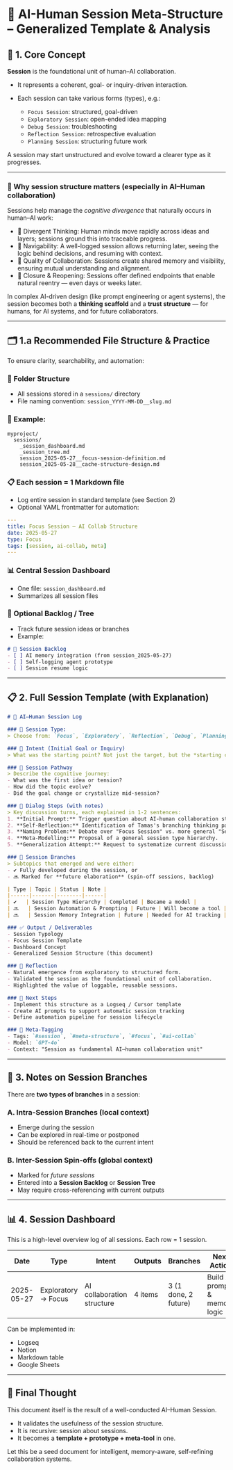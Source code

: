 # 🧠 AI-Human Session Meta-Structure – Generalized Template & Analysis

## 🔰 1. Core Concept

**Session** is the foundational unit of human–AI collaboration.

* It represents a coherent, goal- or inquiry-driven interaction.
* Each session can take various forms (types), e.g.:

  * `Focus Session`: structured, goal-driven
  * `Exploratory Session`: open-ended idea mapping
  * `Debug Session`: troubleshooting
  * `Reflection Session`: retrospective evaluation
  * `Planning Session`: structuring future work

A session may start unstructured and evolve toward a clearer type as it progresses.

---

### 🧠 Why session structure matters (especially in AI–Human collaboration)

Sessions help manage the *cognitive divergence* that naturally occurs in human–AI work:

- 🤹 Divergent Thinking: Human minds move rapidly across ideas and layers; sessions ground this into traceable progress.
- 🧭 Navigability: A well-logged session allows returning later, seeing the logic behind decisions, and resuming with context.
- 🤝 Quality of Collaboration: Sessions create shared memory and visibility, ensuring mutual understanding and alignment.
- 🔁 Closure & Reopening: Sessions offer defined endpoints that enable natural reentry — even days or weeks later.

In complex AI-driven design (like prompt engineering or agent systems), the session becomes both a **thinking scaffold** and a **trust structure** — for humans, for AI systems, and for future collaborators.


---

## 🗂️ 1.a Recommended File Structure & Practice

To ensure clarity, searchability, and automation:

### 📁 Folder Structure

* All sessions stored in a `sessions/` directory
* File naming convention: `session_YYYY-MM-DD__slug.md`

### 🧾 Example:

```
myproject/
  sessions/
    _session_dashboard.md
    _session_tree.md
    session_2025-05-27__focus-session-definition.md
    session_2025-05-28__cache-structure-design.md
```

### 📋 Each session = 1 Markdown file

* Log entire session in standard template (see Section 2)
* Optional YAML frontmatter for automation:

```yaml
---
title: Focus Session – AI Collab Structure
date: 2025-05-27
type: Focus
tags: [session, ai-collab, meta]
---
```

### 📊 Central Session Dashboard

* One file: `session_dashboard.md`
* Summarizes all session files

### 🌱 Optional Backlog / Tree

* Track future session ideas or branches
* Example:

```markdown
# 🌱 Session Backlog
- [ ] AI memory integration (from session_2025-05-27)
- [ ] Self-logging agent prototype
- [ ] Session resume logic
```

---

## 📋 2. Full Session Template (with Explanation)

```markdown
# 🧠 AI–Human Session Log

### 📌 Session Type:
> Choose from: `Focus`, `Exploratory`, `Reflection`, `Debug`, `Planning`

### 🎯 Intent (Initial Goal or Inquiry)
> What was the starting point? Not just the target, but the *starting curiosity or problem*.

### 🚀 Session Pathway
> Describe the cognitive journey:
- What was the first idea or tension?
- How did the topic evolve?
- Did the goal change or crystallize mid-session?

### 🧭 Dialog Steps (with notes)
> Key discussion turns, each explained in 1-2 sentences:
1. **Initial Prompt:** Trigger question about AI-human collaboration structure.
2. **Self-Reflection:** Identification of Tamas's branching thinking pattern.
3. **Naming Problem:** Debate over "Focus Session" vs. more general "Session".
4. **Meta-Modelling:** Proposal of a general session type hierarchy.
5. **Generalization Attempt:** Request to systematize current discussion.

### 🌿 Session Branches
> Subtopics that emerged and were either:
- ✔️ Fully developed during the session, or
- 🔜 Marked for **future elaboration** (spin-off sessions, backlog)

| Type | Topic | Status | Note |
|------|-------|--------|------|
| ✔️   | Session Type Hierarchy | Completed | Became a model |
| 🔜   | Session Automation & Prompting | Future | Will become a tool |
| 🔜   | Session Memory Integration | Future | Needed for AI tracking |

### ✅ Output / Deliverables
- Session Typology
- Focus Session Template
- Dashboard Concept
- Generalized Session Structure (this document)

### 🔁 Reflection
- Natural emergence from exploratory to structured form.
- Validated the session as the foundational unit of collaboration.
- Highlighted the value of loggable, reusable sessions.

### 🔮 Next Steps
- Implement this structure as a Logseq / Cursor template
- Create AI prompts to support automatic session tracking
- Define automation pipeline for session lifecycle

### 🧠 Meta-Tagging
- Tags: `#session`, `#meta-structure`, `#focus`, `#ai-collab`
- Model: `GPT-4o`
- Context: "Session as fundamental AI–human collaboration unit"
```

---

## 🔄 3. Notes on Session Branches

There are **two types of branches** in a session:

### A. Intra-Session Branches (local context)

* Emerge during the session
* Can be explored in real-time or postponed
* Should be referenced back to the current intent

### B. Inter-Session Spin-offs (global context)

* Marked for *future sessions*
* Entered into a **Session Backlog** or **Session Tree**
* May require cross-referencing with current outputs

---

## 📊 4. Session Dashboard

This is a high-level overview log of all sessions. Each row = 1 session.

| Date       | Type                | Intent                     | Outputs | Branches             | Next Action                    |
| ---------- | ------------------- | -------------------------- | ------- | -------------------- | ------------------------------ |
| 2025-05-27 | Exploratory → Focus | AI collaboration structure | 4 items | 3 (1 done, 2 future) | Build AI prompt & memory logic |

Can be implemented in:

* Logseq
* Notion
* Markdown table
* Google Sheets

---

## 🧠 Final Thought

This document itself is the result of a well-conducted AI–Human Session.

* It validates the usefulness of the session structure.
* It is recursive: session about sessions.
* It becomes a **template + prototype + meta-tool** in one.

Let this be a seed document for intelligent, memory-aware, self-refining collaboration systems.
